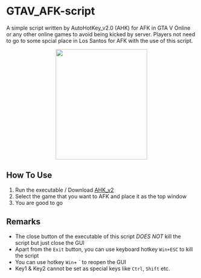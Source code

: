 # GTAV_AFK-script

A simple script written by AutoHotKey_v2.0 (AHK) for AFK in GTA V Online or any other online games to avoid being kicked by server. Players not need to go to some spcial place in Los Santos for AFK with the use of this script.
<p align="center">
  <img width="242" height="292" src="https://user-images.githubusercontent.com/76443690/215519910-0ca5c622-2de2-48b5-84e4-227a0e989a65.png">
</p>

## How To Use
1. Run the executable / Download [AHK_v2](https://www.autohotkey.com/)
2. Select the game that you want to AFK and place it as the top window
3. You are good to go

## Remarks
- The close button of the executable of this script *DOES NOT* kill the script but just close the GUI
- Apart from the `Exit` button, you can use keyboard hotkey `Win+ESC` to kill the script
- You can use hotkey `Win`+ `  to reopen the GUI
- Key1 & Key2 cannot be set as special keys like `Ctrl`, `Shift` etc.



